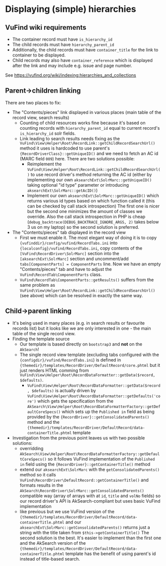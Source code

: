 # Displaying (simple) hierarchies

## VuFind wiki requirements

* The container record must have `is_hierarchy_id`
* The child records must have `hierarchy_parent_id`
* Additionally, the child records must have `container_title` for the link to container to be displayed.
* Child records may also have `container_reference` which is displayed after the link and may include e.g. issue and page number.

See https://vufind.org/wiki/indexing:hierarchies_and_collections

## Parent->children linking

There are two places to fix:

* The "Contents/pieces" link displayed in various places (main table of the record view, search results)
  * Counting of child resources works fine because it's based on counting records with `hierarchy_parent_id` equal to current record's `is_hierarchy_id` solr fields.
  * Link leading to search results needs fixing as the `VuFind\View\Helper\Root\RecordLink::getChildRecordSearchUrl()` method it uses
    is hardcoded to use parent's `{RecordDriverClass}::getUniqueID()` and we need to fetch an AC id (MARC field `009`) here.
    There are two solutions possible:
    * Reimplement the `VuFind\View\Helper\Root\RecordLink::getChildRecordSearchUrl()` to use record driver's method returning the AC id
      (either by implementing our own `aksearchExt\SolrMarc::getUniqueID()` taking optional "id type" parameter or introducing `aksearchExt\SolrMarc::getAcID()`)
    * Implement our own `aksearchExt\SolrMarc::getUniqueID()` which returns various id types based on which function called it (this can be checked by call stack introspection)
    The first one is nicer but the second one minimizes the amount of classes we override. Also the call stack introspection in PHP is cheap
    (`debug_backtrace(DEBUG_BACKTRACE_IGNORE_ARGS, 2)` takes below 3 us on my laptop) so the second solution is preferred.
* The "Contents/pieces" tab displayed in the record view
  * First we must enable it. The most elegant way of doing it is to copy `{vufinddir}/config/vufind/RecordTabs.ini` into `{localconfig}/vufind/RecordTabs.ini`,
    copy contents of the `[VuFind\RecordDriver\SolrMarc]` section into the `[aksearchExt\SolrMarc]` section and uncomment/add `tabs[ComponentParts] = ComponentParts` line.
    Now we have an empty "Contents/pieces" tab and have to adjust the `VuFind\RecordTab\ComponentParts` class.
  * `VuFind\RecordTab\ComponentParts::getResults()` suffers from the same problem as `VuFind\View\Helper\Root\RecordLink::getChildRecordSearchUrl()` (see above)
    which can be resolved in exactly the same way.

## Child->parent linking

* It's being used in many places (e.g. in search results or favourite records list) but it looks like we are only interested in one -
  the main table of the single record view.
* Finding the template source
  * Our template is based directly on `bootstrap3` and **not** on the `AkSearch`!
  * The single record view template (excluding tabs configured with the `{configdir}/vufind/RecordTabs.ini`)
    is defined in `{themedir}/templates/RecordDriver/DefaultRecord/core.phtml`
    but it just renders HTML comming from `VuFind\View\Helper\Root\RecordDataFormatter::getData($record, $defaults)`.
    * `VuFind\View\Helper\Root\RecordDataFormatter::getData($record, $defaults)` is actually driven by
      `VuFind\View\Helper\Root\RecordDataFormatter::getDefaults('core')` which gets the specification from the
      `AkSearch\View\Helper\Root\RecordDataFormatterFactory::getDefaultCoreSpecs()`
      which sets up the `Published in` field as being provided by the `{RecordDriver}::getConsolidatedParents()` method 
      and the `{themedir}/templates/RecordDriver/DefaultRecord/data-containerTitle.phtml` template
* Investigation from the previous point leaves us with two possible solutions:
  * overridding `AkSearch\View\Helper\Root\RecordDataFormatterFactory::getDefaultCoreSpecs()`
    so it follows VuFind implementation of the `Published in` field using the `{RecordDriver}::getContainerTitle()` method
  * extend our `aksearchExt\SolrMarc` with the `getConsolidatedParents()` method so it calls `VuFind\RecordDriver\DefaultRecord::getContainerTitle()`
    and formats results in the `AkSearch\RecordDriver\SolrMarc::getConsolidatedParents()` compatible way (array of arrays with at `id`, `title` and `volNo`  fields)
    so our record driver's API is AkSearch-compliant but uses basic VuFind implementation
  * like previous but we use VuFind version of the `{themedir}/templates/RecordDriver/DefaultRecord/data-containerTitle.phtml`
    and our `aksearchExt\SolrMarc::getConsolidatedParents()` returns just a string with the title taken from `$this->getContainerTitle()`
  The second solution is the best. It's easier to implement than the first one and the AkSearch version of the
  `{themedir}/templates/RecordDriver/DefaultRecord/data-containerTitle.phtml` template has the benefit of using parent's id instead of title-based search.

